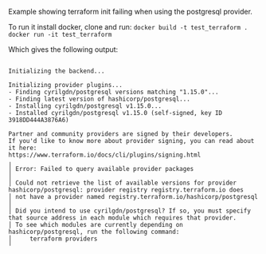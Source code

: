 Example showing terraform init failing when using the postgresql provider.

To run it install docker, clone and run:
`docker build -t test_terraform .`
`docker run -it test_terraform`

Which gives the following output:
```

Initializing the backend...

Initializing provider plugins...
- Finding cyrilgdn/postgresql versions matching "1.15.0"...
- Finding latest version of hashicorp/postgresql...
- Installing cyrilgdn/postgresql v1.15.0...
- Installed cyrilgdn/postgresql v1.15.0 (self-signed, key ID 3918DD444A3876A6)

Partner and community providers are signed by their developers.
If you'd like to know more about provider signing, you can read about it here:
https://www.terraform.io/docs/cli/plugins/signing.html
╷
│ Error: Failed to query available provider packages
│
│ Could not retrieve the list of available versions for provider hashicorp/postgresql: provider registry registry.terraform.io does
│ not have a provider named registry.terraform.io/hashicorp/postgresql
│
│ Did you intend to use cyrilgdn/postgresql? If so, you must specify that source address in each module which requires that provider.
│ To see which modules are currently depending on hashicorp/postgresql, run the following command:
│     terraform providers
╵
```